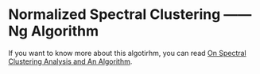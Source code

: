 # Normalized Spectral Clustering —— Ng Algorithm

If you want to know more about this algotirhm, you can read [On Spectral Clustering Analysis and An Algorithm](https://papers.nips.cc/paper/2092-on-spectral-clustering-analysis-and-an-algorithm.pdf). 
